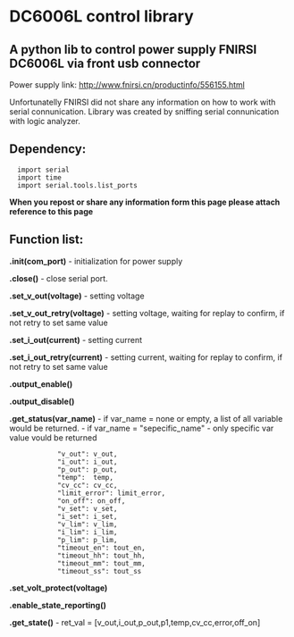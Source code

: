 # DC6006L control library

 ## A python lib to control power supply FNIRSI DC6006L via front usb connector
 Power supply link: http://www.fnirsi.cn/productinfo/556155.html
 
 Unfortunatelly FNIRSI did not share any information on how to work with serial connunication. 
 Library was created by sniffing serial connunication with logic analyzer. 
 
 ## Dependency:
 
      import serial
      import time
      import serial.tools.list_ports

 **When you repost or share any information form this page please attach reference to this page**
 
  ## Function list:
 
**.init(com_port)** - initialization for power supply  

**.close()** - close serial port.

**.set_v_out(voltage)** - setting voltage 

**.set_v_out_retry(voltage)** - setting voltage, waiting for replay to confirm, if not retry to set same value

**.set_i_out(current)** - setting current 

**.set_i_out_retry(current)** - setting current, waiting for replay to confirm, if not retry to set same value

**.output_enable()**

**.output_disable()**

**.get_status(var_name)** - if var_name = none or empty, a list of all variable would be returned. 
                          - if var_name = "sepecific_name" -  only specific var value vould be returned 
         
                "v_out": v_out,
                "i_out": i_out,
                "p_out": p_out,
                "temp":  temp,
                "cv_cc": cv_cc,
                "limit_error": limit_error,
                "on_off": on_off,
                "v_set": v_set,
                "i_set": i_set,
                "v_lim": v_lim,
                "i_lim": i_lim,
                "p_lim": p_lim,
                "timeout_en": tout_en,
                "timeout_hh": tout_hh,
                "timeout_mm": tout_mm,
                "timeout_ss": tout_ss
                
**.set_volt_protect(voltage)**

**.enable_state_reporting()**

**.get_state()** - ret_val = [v_out,i_out,p_out,p1,temp,cv_cc,error,off_on]














